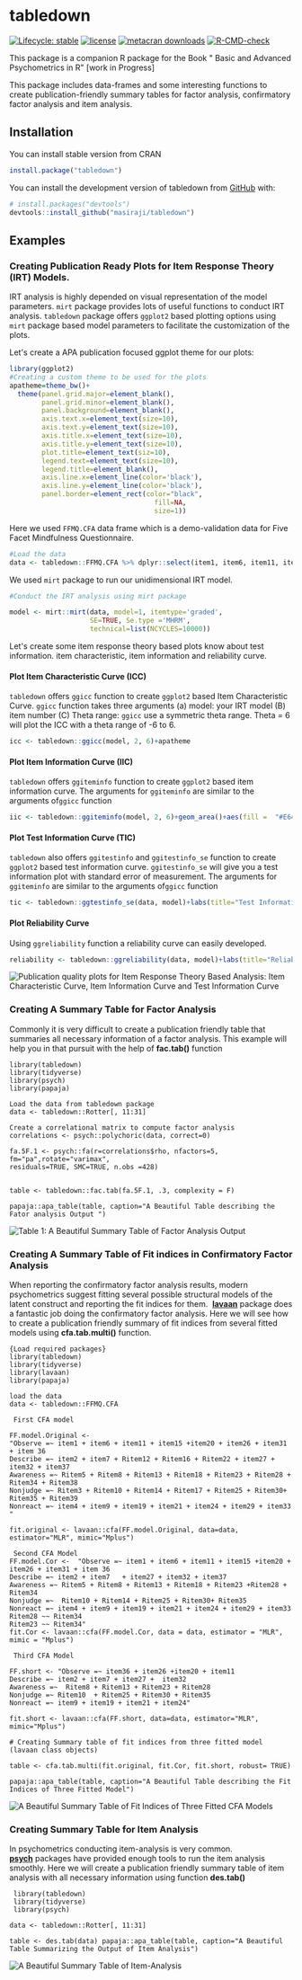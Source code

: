# tabledown

<!-- badges: start -->

[![Lifecycle: stable](https://img.shields.io/badge/lifecycle-stable-brightgreen.svg)](https://lifecycle.r-lib.org/articles/stages.html#stable)  [![license](https://img.shields.io/badge/license-MIT%20+%20file%20LICENSE-lightgrey.svg)](https://choosealicense.com/) [![metacran downloads](https://cranlogs.r-pkg.org/badges/tabledown)](https://cran.r-project.org/package=tabledown)
[![R-CMD-check](https://github.com/masiraji/tabledown/actions/workflows/R-CMD-check.yaml/badge.svg)](https://github.com/masiraji/tabledown/actions/workflows/R-CMD-check.yaml)
<!-- badges: end -->

This package is a companion R package for the Book " Basic and Advanced Psychometrics in R" [work in Progress]

This package includes data-frames and some interesting functions to create publication-friendly summary tables for factor analysis, confirmatory factor analysis and item analysis.

## Installation

You can install stable version from CRAN

``` r
install.package("tabledown")
```

You can install the development version of tabledown from [GitHub](https://github.com/) with:

``` r
# install.packages("devtools")
devtools::install_github("masiraji/tabledown")
```

## Examples

### Creating Publication Ready Plots for Item Response Theory (IRT) Models.

IRT analysis is highly depended on visual representation of the model parameters.
`mirt` package provides lots of useful functions to conduct IRT analysis.
`tabledown` package offers `ggplot2` based plotting options using `mirt` package based model parameters to facilitate the customization of the plots.

Let's create a APA publication focused ggplot theme for our plots:

``` r
library(ggplot2)
#Creating a custom theme to be used for the plots
apatheme=theme_bw()+
  theme(panel.grid.major=element_blank(),
        panel.grid.minor=element_blank(),
        panel.background=element_blank(),
        axis.text.x=element_text(size=10),
        axis.text.y=element_text(size=10),
        axis.title.x=element_text(size=10),
        axis.title.y=element_text(size=10),
        plot.title=element_text(siz=10),
        legend.text=element_text(size=10),
        legend.title=element_blank(),
        axis.line.x=element_line(color='black'),
        axis.line.y=element_line(color='black'),
        panel.border=element_rect(color="black",
                                    fill=NA,
                                    size=1))
```

Here we used `FFMQ.CFA` data frame which is a demo-validation data for Five Facet Mindfulness Questionnaire.

``` r
#Load the data
data <- tabledown::FFMQ.CFA %>% dplyr::select(item1, item6, item11, item15, item20, item26, item31, item36)
```

We used `mirt` package to run our unidimensional IRT model.

``` r
#Conduct the IRT analysis using mirt package

model <- mirt::mirt(data, model=1, itemtype='graded', 
                    SE=TRUE, Se.type ='MHRM',
                    technical=list(NCYCLES=10000))
```

Let's create some item response theory based plots know about test information.
item characteristic, item information and reliability curve.

#### Plot Item Characteristic Curve (ICC)

`tabledown` offers `ggicc` function to create `ggplot2` based Item Characteristic Curve.
`ggicc` function takes three arguments (a) model: your IRT model (B) item number (C) Theta range: `ggicc` use a symmetric theta range.
Theta = 6 will plot the ICC with a theta range of -6 to 6.

``` r
icc <- tabledown::ggicc(model, 2, 6)+apatheme
```

#### Plot Item Information Curve (IIC)

`tabledown` offers `ggiteminfo` function to create `ggplot2` based item information curve.
The arguments for `ggiteminfo` are similar to the arguments of`ggicc` function

``` r
iic <- tabledown::ggiteminfo(model, 2, 6)+geom_area()+aes(fill =  "#E64B3599")+theme(legend.position="none")+apatheme
```

#### Plot Test Information Curve (TIC)

`tabledown` also offers `ggitestinfo` and `ggitestinfo_se` function to create `ggplot2` based test information curve.
`ggitestinfo_se` will give you a test information plot with standard error of measurement.
The arguments for `ggiteminfo` are similar to the arguments of`ggicc` function

``` r
tic <- tabledown::ggtestinfo_se(data, model)+labs(title="Test Information Curve")+geom_area(fill="blue", alpha=.5)+apatheme
```

#### Plot Reliability Curve

Using `ggreliability` function a reliability curve can easily developed.

``` r
reliability <- tabledown::ggreliability(data, model)+labs(title="Reliability Curve")+geom_area(fill="grey", alpha=.5)+apatheme
```

![](man/figures/irt.png "Publication quality plots for Item Response Theory Based Analysis: Item Characteristic Curve, Item Information Curve and Test Information Curve")

### Creating A Summary Table for Factor Analysis

Commonly it is very difficult to create a publication friendly table that summaries all necessary information of a factor analysis.
This example will help you in that pursuit with the help of **fac.tab()** function

    library(tabledown)
    library(tidyverse)
    library(psych)
    library(papaja)

    Load the data from tabledown package
    data <- tabledown::Rotter[, 11:31]

    Create a correlational matrix to compute factor analysis
    correlations <- psych::polychoric(data, correct=0)

    fa.5F.1 <- psych::fa(r=correlations$rho, nfactors=5, fm="pa",rotate="varimax",
    residuals=TRUE, SMC=TRUE, n.obs =428)


    table <- tabledown::fac.tab(fa.5F.1, .3, complexity = F)

    papaja::apa_table(table, caption="A Beautiful Table describing the Fator analysis Output ")

![](man/figures/fac.tab.jpg "Table 1: A Beautiful Summary Table of Factor Analysis Output")

### Creating A Summary Table of Fit indices in Confirmatory Factor Analysis

When reporting the confirmatory factor analysis results, modern psychometrics suggest fitting several possible structural models of the latent construct and reporting the fit indices for them. 
[**lavaan**](https://github.com/yrosseel/lavaan) package does a fantastic job doing the confirmatory factor analysis.
Here we will see how to create a publication friendly summary of fit indices from several fitted models using **cfa.tab.multi()** function.

    {Load required packages}
    library(tabledown)
    library(tidyverse)
    library(lavaan)
    library(papaja)

    load the data
    data <- tabledown::FFMQ.CFA

     First CFA model

    FF.model.Original <- 
    "Observe =~ item1 + item6 + item11 + item15 +item20 + item26 + item31 + item 36
    Describe =~ item2 + item7 + Ritem12 + Ritem16 + Ritem22 + item27 +
    item32 + item37
    Awareness =~ Ritem5 + Ritem8 + Ritem13 + Ritem18 + Ritem23 + Ritem28 + Ritem34 + Ritem38
    Nonjudge =~ Ritem3 + Ritem10 + Ritem14 + Ritem17 + Ritem25 + Ritem30+ Ritem35 + Ritem39
    Nonreact =~ item4 + item9 + item19 + item21 + item24 + item29 + item33 "

    fit.original <- lavaan::cfa(FF.model.Original, data=data, estimator="MLR", mimic="Mplus")

     Second CFA Model
    FF.model.Cor <-  "Observe =~ item1 + item6 + item11 + item15 +item20 + item26 + item31 + item 36
    Describe =~ item2 + item7   + item27 + item32 + item37
    Awareness =~ Ritem5 + Ritem8 + Ritem13 + Ritem18 + Ritem23 +Ritem28 + Ritem34
    Nonjudge =~  Ritem10 + Ritem14 + Ritem25 + Ritem30+ Ritem35
    Nonreact =~ item4 + item9 + item19 + item21 + item24 + item29 + item33
    Ritem28 ~~ Ritem34
    Ritem23 ~~ Ritem34"
    fit.Cor <- lavaan::cfa(FF.model.Cor, data = data, estimator = "MLR", mimic = "Mplus")

     Third CFA Model

    FF.short <- "Observe =~ item36 + item26 +item20 + item11
    Describe =~ item2 + item7 + item27 +  item32
    Awareness =~  Ritem8 + Ritem13 + Ritem23 + Ritem28
    Nonjudge =~ Ritem10  + Ritem25 + Ritem30 + Ritem35
    Nonreact =~ item9 + item19 + item21 + item24"

    fit.short <- lavaan::cfa(FF.short, data=data, estimator="MLR", mimic="Mplus")

    # Creating Summary table of fit indices from three fitted model (lavaan class objects)

    table <- cfa.tab.multi(fit.original, fit.Cor, fit.short, robust= TRUE)

    papaja::apa_table(table, caption="A Beautiful Table describing the Fit Indices of Three Fitted Model")

![A Beautiful Summary Table of Fit Indices of Three Fitted CFA Models](man/figures/cfa.tab.jpg)

### Creating Summary Table for Item Analysis

In psychometrics conducting item-analysis is very common. 
[**psych**](https://Cran.R-project.org/package=psych) packages have provided enough tools to run the item analysis smoothly.
Here we will create a publication friendly summary table of item analysis with all necessary information using function **des.tab()**

     library(tabledown) 
     library(tidyverse) 
     library(psych)

    data <- tabledown::Rotter[, 11:31] 

    table <- des.tab(data) papaja::apa_table(table, caption="A Beautiful Table Summarizing the Output of Item Analysis")

![A Beautiful Summary Table of Item-Analysis](man/figures/item.analysis.jpg)
